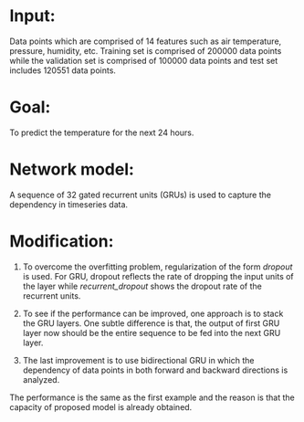 # Input: 
Data points which are comprised of 14 features such as air temperature, pressure, humidity, etc. Training set is comprised of 200000 data points while the validation set is comprised of 100000 data points and test set includes 120551 data points.

# Goal:  
To predict the temperature for the next 24 hours.

# Network model: 
A sequence of 32 gated recurrent units (GRUs) is used to capture the dependency in timeseries data.   


# Modification:

1. To overcome the overfitting problem, regularization of the form *dropout* is used. For GRU, dropout reflects the rate of dropping the input units of the layer while *recurrent_dropout* shows the dropout rate of the recurrent units.

2. To see if the performance can be improved, one approach is to stack the GRU layers. One subtle difference is that, the output of first GRU layer now should be the entire sequence to be fed into the next GRU layer.  

3. The last improvement is to use bidirectional GRU in which the dependency of data points in both forward and backward directions is analyzed.   

The performance is the same as the first example and the reason is that the capacity of proposed model is already obtained.  
